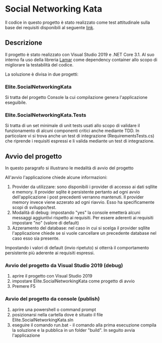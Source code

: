 # Social Networking Kata

Il codice in questo progetto è stato realizzato come test attitudinale sulla base dei requisiti disponibili al seguente [link](https://github.com/xpeppers/social_networking_kata).

## Descrizione

Il progetto è stato realizzato con Visual Studio 2019 e .NET Core 3.1. Al suo interno fa uso della libreria [Lamar](https://jasperfx.github.io/lamar/documentation/ioc/) come dependency container allo scopo di migliorare la testabilità del codice.

La soluzione è divisa in due progetti:

### Elite.SocialNetworkingKata

Si tratta del progetto Console la cui compilazione genera l'applicazione eseguibile. 

### Elite.SocialNetworkingKata.Tests

Si tratta di un set minimale di unit tests usati allo scopo di validare il funzionamento di alcuni componenti critici anche mediante TDD. In particolare vi si trova anche un test di integrazione (RequirementsTests.cs) che riprende i requisiti espressi e li valida mediante un test di integrazione.

## Avvio del progetto

In questo paragrafo si illustrano le medalità di avvio del progetto

All'avvio l'applicazione chiede alcune informazioni:

1) Provider da utilizzare: sono disponibili i provider di accesso ai dati sqllite e memory. Il provider sqlite è persistente pertanto ad ogni avvio dell'applicazione i post precedenti verranno mantenuti. Il provider memory invece viene azzerato ad ogni riavvio. Esso ha specificamente scopi di sviluppo/test.
2) Modalità di debug: impostando "yes" la console emetterà alcuni messaggi aggiuntivi rispetto ai requisiti. Per essere aderenti ai requisiti impostare "no" (valore di default)
3) Azzeramento del database: nel caso in cui si scelga il provider sqllite l'applicazione chiede se si vuole cancellare un precedente database nel caso esso sia presente.

Impostando i valori di default (invio ripetuto) si otterrà il comportamento persistente più aderente ai requisiti espressi.

### Avvio del progetto da Visual Studio 2019 (debug)

1) aprire il progetto con Visual Studio 2019
2) impostare Elite.SocialNetworkingKata come progetto di avvio
3) Premere F5

### Avvio del progetto da console (publish)

1) aprire una powershell o command prompt
2) posizionarsi nella cartella dove è situato il file Elite.SocialNetworkingKata.sln
3) eseguire il comando run.bat - il comando alla prima esecuzione compila la soluzione e la pubblica in un folder "build". In seguito avvia l'applicazione

